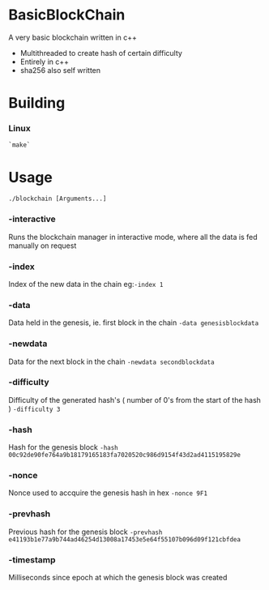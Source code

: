 # BasicBlockChain

 A very basic blockchain written in c++
  - Multithreaded to create hash of certain difficulty
  - Entirely in c++
  - sha256 also self written
  
  # Building
   ### Linux
    `make`
    
  # Usage
   `./blockchain [Arguments...]`
   
   ### -interactive
   Runs the blockchain manager in interactive mode, where all the data is fed manually on request
   
   ### -index
   Index of the new data in the chain
    eg:`-index 1`
    
   ### -data
   Data held in the genesis, ie. first block in the chain
    `-data genesisblockdata`
    
   ### -newdata
   Data for the next block in the chain
    `-newdata secondblockdata`
    
   ### -difficulty
   Difficulty of the generated hash's ( number of 0's from the start of the hash )
    `-difficulty 3`
   
   ### -hash
   Hash for the genesis block
    `-hash 00c92de90fe764a9b18179165183fa7020520c986d9154f43d2ad4115195829e`
   
   ### -nonce
   Nonce used to accquire the genesis hash in hex
    `-nonce 9F1`
    
   ### -prevhash
   Previous hash for the genesis block
    `-prevhash e41193b1e77a9b744ad46254d13008a17453e5e64f55107b096d09f121cbfdea`
   
   ### -timestamp
   Milliseconds since epoch at which the genesis block was created
